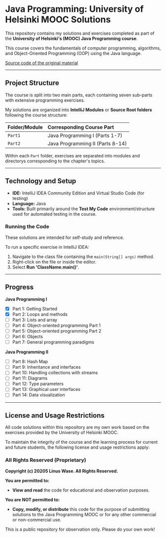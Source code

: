 # Java Programming: University of Helsinki MOOC Solutions

This repository contains my solutions and exercises completed as part of the **University of Helsinki's (MOOC) Java Programming course**.

This course covers the fundamentals of computer programming, algorithms, and Object-Oriented Programming (OOP) using the Java language.

[Source code of the original material](https://github.com/rage/java-programming)

---

## Project Structure

The course is split into two main parts, each containing seven sub-parts with extensive programming exercises.

My solutions are organized into **IntelliJ Modules** or **Source Root folders** following the course structure:

| Folder/Module | Corresponding Course Part |
| :--- | :--- |
| `Part1` | Java Programming I (Parts 1-7) |
| `Part2` | Java Programming II (Parts 8-14) |

Within each `Part` folder, exercises are separated into modules and directorys corresponding to the chapter's topics.

---

## Technology and Setup

* **IDE:** IntelliJ IDEA Community Edition and Virtual Studio Code (for testing)
* **Language:** Java
* **Tools:** Built primarily around the **Test My Code** environment/structure used for automated testing in the course.

### Running the Code

These solutions are intended for self-study and reference.

To run a specific exercise in IntelliJ IDEA:
1. Navigate to the class file containing the `main(String[] args)` method.
2. Right-click on the file or inside the editor.
3. Select **Run 'ClassName.main()'**.

---

## Progress

**Java Programming I**
* [X] Part 1: Getting Started
* [X] Part 2: Loops and methods
* [ ] Part 3: Lists and array
* [ ] Part 4: Object-oriented programming Part 1
* [ ] Part 5: Object-oriented programming Part 2
* [ ] Part 6: Objects
* [ ] Part 7: General programming paradigms

**Java Programming II**
* [ ] Part 8: Hash Map
* [ ] Part 9: Inheritance and interfaces
* [ ] Part 10: Handling collections with streams
* [ ] Part 11: Diagrams
* [ ] Part 12: Type parameters  
* [ ] Part 13: Graphical user interfaces
* [ ] Part 14: Data visualization

---

## License and Usage Restrictions

All code solutions within this repository are my own work based on the exercises provided by the University of Helsinki MOOC.

To maintain the integrity of the course and the learning process for current and future students, the following license and usage restrictions apply:

### All Rights Reserved (Proprietary)

**Copyright (c) 20205 Linus Wase. All Rights Reserved.**

**You are permitted to:**
* **View and read** the code for educational and observation purposes.

**You are NOT permitted to:**
* **Copy, modify, or distribute** this code for the purpose of submitting solutions to the Java Programming MOOC or for any other commercial or non-commercial use.

This is a public repository for observation only. Please do your own work!
